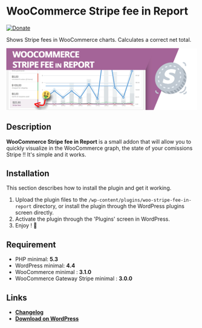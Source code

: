 # WooCommerce Stripe fee in Report
[![Donate](https://img.shields.io/badge/Donate-PayPal-green.svg)](https://www.paypal.me/rvola)

Shows Stripe fees in WooCommerce charts. Calculates a correct net total.

![banner](/.github/banner.jpg)

## Description

**WooCommerce Stripe fee in Report** is a small addon that will allow you to quickly visualize in the WooCommerce graph, the state of your comissions Stripe !!
It's simple and it works.

## Installation

This section describes how to install the plugin and get it working.

1. Upload the plugin files to the `/wp-content/plugins/woo-stripe-fee-in-report` directory, or install the plugin through the WordPress plugins screen directly.
2. Activate the plugin through the 'Plugins' screen in WordPress.
3. Enjoy ! 🤑

## Requirement

* PHP minimal: **5.3**
* WordPress minimal: **4.4**
* WooCommerce minimal : **3.1.0**
* WooCommerce Gateway Stripe minimal : **3.0.0**

## Links

* [**Changelog**](https://github.com/rvola/woo-stripe-fee-in-report/blob/master/CHANGELOG.md)
* [**Download on WordPress**](https://wordpress.org/plugins/woo-stripe-fee-in-report/)


